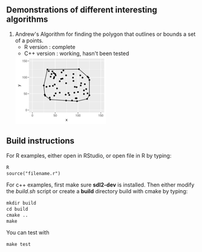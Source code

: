 ## Demonstrations of different interesting algorithms

1. Andrew's Algorithm for finding the polygon that outlines or bounds
   a set of a points.
   - R version   : complete
   - C++ version : working, hasn't been tested 
   <img src="screenshots/convexhull/1.png" width=50% height=50%>

## Build instructions
   For R examples, either open in RStudio, or open file in R by typing:
   ```
   R
   source("filename.r")
   ```
   For c++ examples, first make sure **sdl2-dev** is installed. Then either modify the 
   *build.sh* script or create a **build** directory build with cmake by typing: 
   ``` 
   mkdir build
   cd build
   cmake ..
   make
   ```
   You can test with
   ```
   make test
   ```
